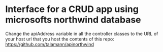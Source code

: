 # Interface for a CRUD app using microsofts northwind database

Change the apiAddress variable in all the controller classes to the URL of your host url that you host the contents of this repo: https://github.com/talamann/apinorthwind
